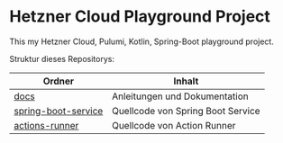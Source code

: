 # Hetzner Cloud Playground Project

This my Hetzner Cloud, Pulumi, Kotlin, Spring-Boot playground project.

Struktur dieses Repositorys:

| Ordner                                        | Inhalt                                                         |
| --------------------------------------------- | -------------------------------------------------------------- |
| [docs](./docs)                                | Anleitungen und Dokumentation                                  |
| [spring-boot-service](./spring-boot-service)  | Quellcode von Spring Boot Service                              |
| [actions-runner](./actions-runner)            | Quellcode von Action Runner                                    |
